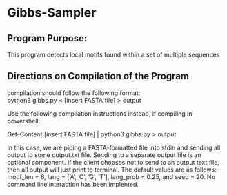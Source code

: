 # Gibbs-Sampler

## Program Purpose:  
This program detects local motifs found within a set of multiple sequences

## Directions on Compilation of the Program
compilation should follow the following format:    
    python3 gibbs.py < [insert FASTA file] > output
    
Use the following compilation instructions instead, if compiling in powershell:

Get-Content [insert FASTA file] | python3 gibbs.py > output
    
In this case, we are piping a FASTA-formatted file into stdin and sending
all output to some output.txt file. Sending to a separate output file is 
an optional component. If the client chooses not to send to an output text
file, then all output will just print to terminal. The default values are 
as follows: motif_len = 6, lang = [’A’, ’C’, ’G’, ’T’], 
lang_prob = 0.25, and seed = 20. No command line interaction has been 
implented.
